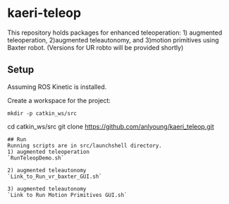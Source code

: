 # kaeri-teleop

This repository holds packages for enhanced teleoperation: 1) augmented teleoperation, 2)augmented teleautonomy, and 3)motion primitives using Baxter robot. (Versions for UR robto will be provided shortly)

## Setup
Assuming ROS Kinetic is installed.

Create a workspace for the project:

`mkdir -p catkin_ws/src`

cd catkin_ws/src
git clone https://github.com/anlyoung/kaeri_teleop.git
```
## Run
Running scripts are in src/launchshell directory.
1) augmented teleoperation
`RunTeleopDemo.sh`

2) augmented teleautonomy
`Link_to_Run_vr_baxter_GUI.sh`

3) augmented teleautonomy
`Link to Run Motion Primitives GUI.sh`
